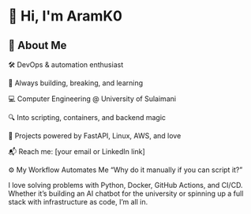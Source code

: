
# 👋 Hi, I'm AramK0
## 🚀 About Me
🛠️ DevOps & automation enthusiast

🧠 Always building, breaking, and learning

💻 Computer Engineering @ University of Sulaimani

🔍 Into scripting, containers, and backend magic

🧰 Projects powered by FastAPI, Linux, AWS, and love

📬 Reach me: [your email or LinkedIn link]

⚙️ My Workflow Automates Me
“Why do it manually if you can script it?”

I love solving problems with Python, Docker, GitHub Actions, and CI/CD. Whether it’s building an AI chatbot for the university or spinning up a full stack with infrastructure as code, I’m all in.
